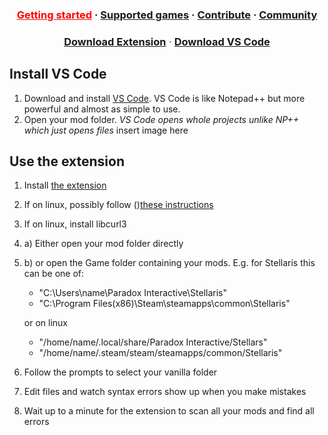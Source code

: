 <h3 align="center">
  <a href="https://herrx2000.github.io/cwtools-vscode/getting-started" style="color:#FF0000;">Getting started</a>
  <span> · </span>
  <a href="https://herrx2000.github.io/cwtools-vscode/projects">Supported games</a>
  <span> · </span>
  <a href="https://herrx2000.github.io/cwtools-vscode/contribute">Contribute</a>
  <span> · </span>
  <a href="https://herrx2000.github.io/cwtools-vscode/community">Community</a>
</h3>
<h3 align="center" style="color:#40a2f2;">
  <a href="https://marketplace.visualstudio.com/items?itemName=tboby.cwtools-vscode" target="_blank">Download Extension</a>
  <span> · </span>
  <a href="https://code.visualstudio.com/" target="_blank">Download VS Code</a>
</h3>

## Install VS Code
1. Download and install [VS Code](https://code.visualstudio.com/). VS Code is like Notepad++ but more powerful and almost as simple to use.
2. Open your mod folder. *VS Code opens whole projects unlike NP++ which just opens files*
insert image here

## Use the extension
1. Install <a href="https://marketplace.visualstudio.com/items?itemName=tboby.cwtools-vscode" target="_blank">the extension</a>
  1. If on linux, possibly follow ()<a href="https://code.visualstudio.com/docs/setup/linux#_error-enospc" target="_blank">these instructions</a>
  2. If on linux, install libcurl3
2. a) Either open your mod folder directly
2. b) or open the Game folder containing your mods. E.g. for Stellaris this can be one of:
    * "C:\Users\name\Paradox Interactive\Stellaris"
    * "C:\Program Files(x86)\Steam\steamapps\common\Stellaris"

    or on linux
    * "/home/name/.local/share/Paradox Interactive/Stellars"
    * "/home/name/.steam/steam/steamapps/common/Stellaris"
3. Follow the prompts to select your vanilla folder
4. Edit files and watch syntax errors show up when you make mistakes
5. Wait up to a minute for the extension to scan all your mods and find all errors